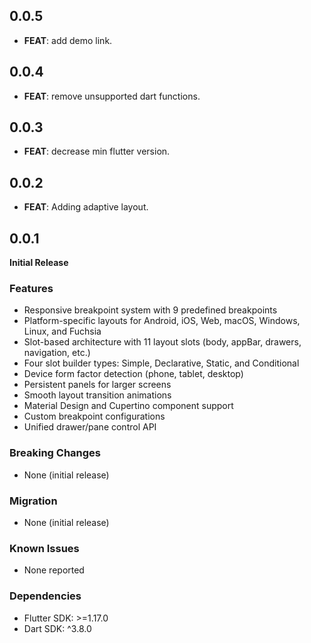 ## 0.0.5

 - **FEAT**: add demo link.

## 0.0.4

 - **FEAT**: remove unsupported dart functions.

## 0.0.3

 - **FEAT**: decrease min flutter version.

## 0.0.2

 - **FEAT**: Adding adaptive layout.

## 0.0.1

**Initial Release**

### Features
- Responsive breakpoint system with 9 predefined breakpoints
- Platform-specific layouts for Android, iOS, Web, macOS, Windows, Linux, and Fuchsia
- Slot-based architecture with 11 layout slots (body, appBar, drawers, navigation, etc.)
- Four slot builder types: Simple, Declarative, Static, and Conditional
- Device form factor detection (phone, tablet, desktop)
- Persistent panels for larger screens
- Smooth layout transition animations
- Material Design and Cupertino component support
- Custom breakpoint configurations
- Unified drawer/pane control API

### Breaking Changes
- None (initial release)

### Migration
- None (initial release)

### Known Issues
- None reported

### Dependencies
- Flutter SDK: >=1.17.0
- Dart SDK: ^3.8.0
